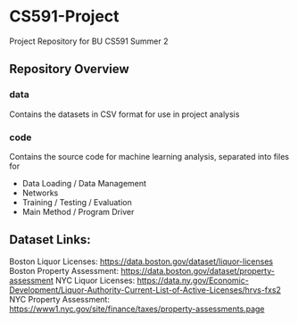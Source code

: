 # CS591-Project
Project Repository for BU CS591 Summer 2

## Repository Overview

### data
Contains the datasets in CSV format for use in project analysis

### code
Contains the source code for machine learning analysis, separated into files for 

* Data Loading / Data Management
* Networks
* Training / Testing / Evaluation 
* Main Method / Program Driver

## Dataset Links:
Boston Liquor Licenses: https://data.boston.gov/dataset/liquor-licenses
Boston Property Assessment: https://data.boston.gov/dataset/property-assessment
NYC Liquor Licenses: https://data.ny.gov/Economic-Development/Liquor-Authority-Current-List-of-Active-Licenses/hrvs-fxs2
NYC Property Assessment: https://www1.nyc.gov/site/finance/taxes/property-assessments.page
